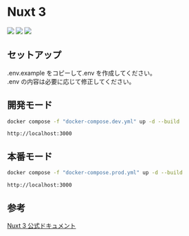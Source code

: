 # Nuxt 3

<p>
  <img src="https://img.shields.io/badge/-Docker-1488C6.svg?logo=docker&style=plastic">
  <img src="https://img.shields.io/badge/-Nuxt.js-00C58E.svg?logo=nuxt.js&style=plastic">
  <img src="https://img.shields.io/badge/-Typescript-007ACC.svg?logo=typescript&style=plastic">
</p>

## セットアップ

.env.example をコピーして.env を作成してください。  
.env の内容は必要に応じて修正してください。

## 開発モード

```bash
docker compose -f "docker-compose.dev.yml" up -d --build
```

`http://localhost:3000`

## 本番モード

```bash
docker compose -f "docker-compose.prod.yml" up -d --build
```

`http://localhost:3000`

## 参考

[Nuxt 3 公式ドキュメント](https://nuxt.com/docs/getting-started/introduction)
